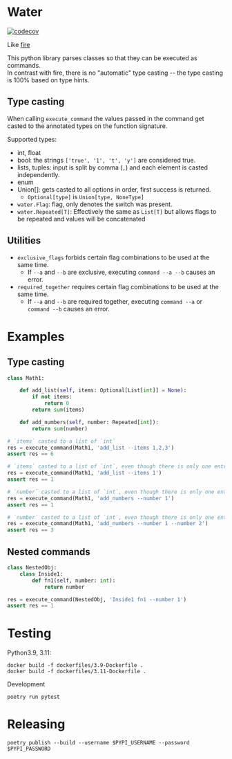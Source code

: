 # Water

[![codecov](https://codecov.io/gh/davidventura/water/branch/master/graph/badge.svg?token=m5obuvwZ0I)](https://codecov.io/gh/davidventura/water)

Like [fire](https://github.com/google/python-fire)

This python library parses classes so that they can be executed as commands.  
In contrast with fire, there is no "automatic" type casting -- the type casting is 100% based on type hints.

## Type casting

When calling `execute_command` the values passed in the command get casted to the annotated types on the function
signature.

Supported types:

* int, float
* bool: the strings `['true', '1', 't', 'y']` are considered true.
* lists, tuples: input is split by comma (`,`) and each element is casted independently.
* enum
* Union[]: gets casted to all options in order, first success is returned.
  * `Optional[type]` is `Union[type, NoneType]`
* `water.Flag`: flag, only denotes the switch was present.
* `water.Repeated[T]`: Effectively the same as `List[T]` but allows flags to be repeated and values will be concatenated

## Utilities

* `exclusive_flags` forbids certain flag combinations to be used at the same time.
  * If `--a` and `--b` are exclusive, executing `command --a --b` causes an error.
* `required_together` requires certain flag combinations to be used at the same time.
  * If `--a` and `--b` are required together, executing `command --a` or `command --b` causes an error.

# Examples

## Type casting

```python
class Math1:

    def add_list(self, items: Optional[List[int]] = None):
        if not items:
            return 0
        return sum(items)

    def add_numbers(self, number: Repeated[int]):
        return sum(number)

# `items` casted to a list of `int`
res = execute_command(Math1, 'add_list --items 1,2,3')
assert res == 6

# `items` casted to a list of `int`, even though there is only one entry
res = execute_command(Math1, 'add_list --items 1')
assert res == 1

# `number` casted to a list of `int`, even though there is only one entry
res = execute_command(Math1, 'add_numbers --number 1')
assert res == 1

# `number` casted to a list of `int`, even though there is only one entry
res = execute_command(Math1, 'add_numbers --number 1 --number 2')
assert res == 3
```

## Nested commands

```python
class NestedObj:
    class Inside1:
        def fn1(self, number: int):
            return number

res = execute_command(NestedObj, 'Inside1 fn1 --number 1')
assert res == 1
```


# Testing

Python3.9, 3.11:
```
docker build -f dockerfiles/3.9-Dockerfile .
docker build -f dockerfiles/3.11-Dockerfile .
```

Development
```
poetry run pytest
```

# Releasing

```
poetry publish --build --username $PYPI_USERNAME --password $PYPI_PASSWORD
```
